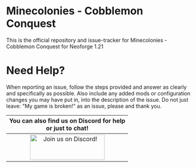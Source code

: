 Minecolonies - Cobblemon Conquest
======
This is the official repository and issue-tracker for Minecolonies - Cobblemon Conquest for Neoforge 1.21


Need Help?
======
When reporting an issue, follow the steps provided and answer as clearly and specifically as possible. Also include any added mods or configuration changes you may have put in, into the description of the issue. Do not just leave: "My game is broken!" as an issue, please and thank you. 

|You can also find us on Discord for help<br>or just to chat!|
|:------------:|
|<a href="https://discord.gg/24T6yyGNx5"><img src="https://discordapp.com/assets/fc0b01fe10a0b8c602fb0106d8189d9b.png" alt="Join us on Discord!"  width="200" height="68"></a>|
<br>
